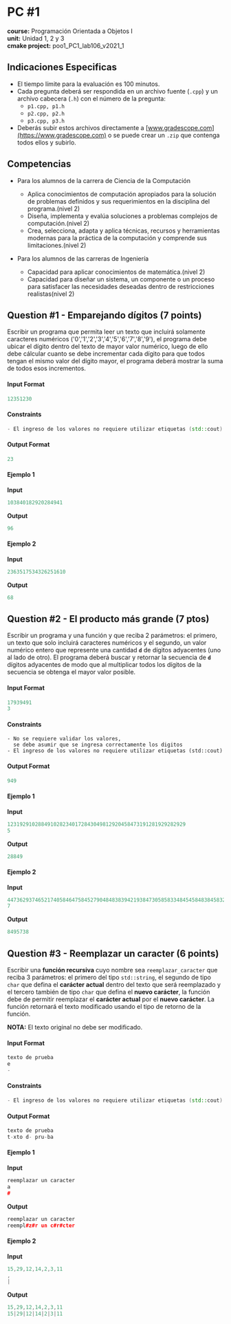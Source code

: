 # PC #1
**course:** Programación Orientada a Objetos I  
**unit:** Unidad 1, 2 y 3  
**cmake project:** poo1_PC1_lab106_v2021_1
## Indicaciones Especificas
- El tiempo límite para la evaluación es 100 minutos.
- Cada pregunta deberá ser respondida en un archivo fuente (`.cpp`) y un archivo cabecera (`.h`) con el número de la pregunta:
  - `p1.cpp, p1.h`
  - `p2.cpp, p2.h`
  - `p3.cpp, p3.h`
- Deberás subir estos archivos directamente a [www.gradescope.com](https://www.gradescope.com) o se puede crear un `.zip` que contenga todos ellos y subirlo.

## Competencias
- Para los alumnos de la carrera de Ciencia de la Computación 
  - Aplica conocimientos de computación  apropiados para la solución de  problemas definidos y sus requerimientos en la disciplina del programa.(nivel 2)
  - Diseña, implementa y evalúa soluciones a problemas complejos de computación.(nivel 2)
  - Crea, selecciona, adapta y aplica técnicas, recursos y herramientas modernas para la práctica de la computación y comprende sus limitaciones.(nivel 2)

- Para los alumnos de las carreras de Ingeniería
  - Capacidad para aplicar conocimientos de matemática.(nivel 2)
  - Capacidad para diseñar un sistema, un componente o un proceso para satisfacer las necesidades deseadas dentro de restricciones realistas(nivel 2)

## Question #1 - Emparejando dígitos (7 points)

Escribir un programa que permita leer un texto que incluirá solamente caracteres numéricos ('0','1','2','3','4','5','6','7','8','9'), el programa debe ubicar el dígito dentro del texto de mayor valor numérico, luego de ello debe cálcular cuanto se debe incrementar cada dígito para que todos tengan el mismo valor del dígito mayor, el programa deberá mostrar la suma de todos esos incrementos.

#### Input Format

```cpp
12351230
```

#### Constraints

```cpp
- El ingreso de los valores no requiere utilizar etiquetas (std::cout)
```

#### Output Format

```cpp
23
```
#### Ejemplo 1
**Input**
```cpp
103840182920284941
```
**Output**
```cpp
96
```

#### Ejemplo 2
**Input**
```cpp
2363517534326251610
```
**Output**
```cpp
68
```

## Question #2 - El producto más grande (7 ptos)

Escribir un programa y una función y que reciba 2 parámetros: el primero, un texto que solo incluirá caracteres numéricos y el segundo, un valor numérico entero que represente una cantidad **`d`** de dígitos adyacentes (uno al lado de otro). El programa deberá buscar y retornar la secuencia de **`d`** dígitos adyacentes de modo que al multiplicar todos los dígitos de la secuencia se obtenga el mayor valor posible.

#### Input Format

```cpp
17939491
3
```

#### Constraints

```
- No se requiere validar los valores, 
  se debe asumir que se ingresa correctamente los digitos
- El ingreso de los valores no requiere utilizar etiquetas (std::cout)
```

#### Output Format

```cpp
949
```

#### Ejemplo 1
**Input**
```cpp
1231929102884910282340172843049812920458473191281929282929
5
```
**Output**
```cpp
28849
```

#### Ejemplo 2
**Input**
```cpp
4473629374652174058464758452790484838394219384730585833484545848384583211838173849573848
7
```
**Output**
```cpp
8495738
```

## Question #3 - Reemplazar un caracter (6 points)

Escribir una **función recursiva** cuyo nombre sea `reemplazar_caracter` que reciba 3 parámetros: el primero del tipo `std::string`, el segundo de tipo `char` que defina el **carácter actual** dentro del texto que será reemplazado y el tercero también de tipo `char` que defina el **nuevo carácter**, la función debe de permitir reemplazar el **carácter actual** por el **nuevo carácter**. La función retornará el texto modificado usando el tipo de retorno de la función. 

**NOTA:** El texto original no debe ser modificado.

#### Input Format

```cpp
texto de prueba 
e
-
```

#### Constraints

```cpp
- El ingreso de los valores no requiere utilizar etiquetas (std::cout)
```

#### Output Format

```cpp
texto de prueba 
t-xto d- pru-ba
```
#### Ejemplo 1
**Input**
```cpp
reemplazar un caracter
a
#
```
**Output**
```cpp
reemplazar un caracter
reempl#z#r un c#r#cter
```

#### Ejemplo 2
**Input**
```cpp
15,29,12,14,2,3,11
,
|
```
**Output**
```cpp
15,29,12,14,2,3,11
15|29|12|14|2|3|11
```
